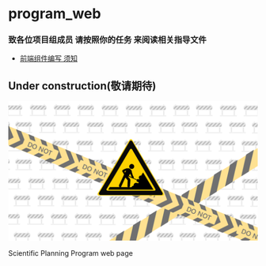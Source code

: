 # program_web

### 致各位项目组成员 请按照你的任务 来阅读相关指导文件

- [前端组件编写 须知](/codesource-vue/README.md)


## Under construction(敬请期待)

![1729863444202](images/README/1729863444202.png)

Scientific Planning Program web page
